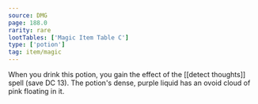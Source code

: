 ```yaml
---
source: DMG
page: 188.0
rarity: rare
lootTables: ['Magic Item Table C']
type: ['potion']
tag: item/magic
---
```


When you drink this potion, you gain the effect of the [[detect thoughts]] spell (save DC 13). The potion's dense, purple liquid has an ovoid cloud of pink floating in it.


